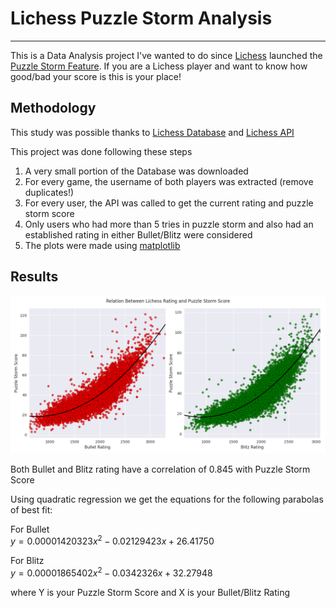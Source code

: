 # Lichess Puzzle Storm Analysis
_______________________________

This is a Data Analysis project I've wanted to do since [Lichess](https://lichess.org) launched the [Puzzle Storm Feature](https://lichess.org/storm). If you are a Lichess player and want to know how good/bad your score is this is your place!

## Methodology

This study was possible thanks to [Lichess Database](https://database.lichess.org/#standard_games) and [Lichess API](https://lichess.org/api)

This project was done following these steps

1. A very small portion of the Database was downloaded
2. For every game, the username of both players was extracted (remove duplicates!)
3. For every user, the API was called to get the current rating and puzzle storm score
4. Only users who had more than 5 tries in puzzle storm and also had an established rating in either Bullet/Blitz were considered
5. The plots were made using [matplotlib](https://matplotlib.org/)

## Results

![Blitz/Bullet Results](/imgs/ResultBulletBlitz.png)

Both Bullet and Blitz rating have a correlation of 0.845 with Puzzle Storm Score

Using quadratic regression we get the equations for the following parabolas of best fit:  

For Bullet   
$y = 0.00001420323x^2 - 0.02129423x + 26.41750$   

For Blitz     
$y = 0.00001865402x^2 - 0.0342326x + 32.27948$   

where Y is your Puzzle Storm Score and X is your Bullet/Blitz Rating
 